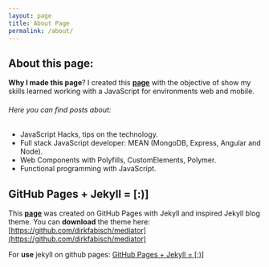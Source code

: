 ```yaml
---
layout: page
title: About Page
permalink: /about/
---
```

About this page:
----------------
**Why I made this page**? I created this [**page**](http://robsonfagundes.github.io) with the objective of show my skills learned working with a JavaScript for environments web and mobile.

###### Here you can find posts about:

 -   JavaScript Hacks, tips on the technology.
 -   Full stack JavaScript developer: MEAN (MongoDB, Express, Angular and Node).
 -   Web Components with Polyfills, CustomElements, Polymer.
 -   Functional programming with JavaScript.

GitHub Pages + Jekyll = [:)]
----------------
This [**page**](http://robsonfagundes.github.io) was created on GitHub Pages with Jekyll and inspired Jekyll blog theme. 
You can **download** the theme here:
[https://github.com/dirkfabisch/mediator](https://github.com/dirkfabisch/mediator)  

For **use** jekyll on github pages: [GitHub Pages + Jekyll = [:)]](http://robsonfagundes.github.io/feature/2015/12/05/GitHub%20Pages%20+%20Jekyll%20=%20%5B:%29%5D.html)  
